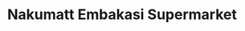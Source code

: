 ---
title: "Nakumatt Embakasi Supermarket"
url: /nairobi/nakumatt-embakasi-supermarket/
shop: supermarket
---